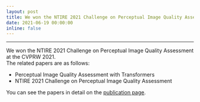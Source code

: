 ```yaml
---
layout: post
title: We won the NTIRE 2021 Challenge on Perceptual Image Quality Assessment at the CVPRW 2021.
date: 2021-06-19 00:00:00
inline: false
---
```


<hr>

We won the NTIRE 2021 Challenge on Perceptual Image Quality Assessment at the CVPRW 2021. <br />
The related papers are as follows:
- Perceptual Image Quality Assessment with Transformers
- NTIRE 2021 Challenge on Perceptual Image Quality Assessment

You can see the papers in detail on the [publication page](/publications).